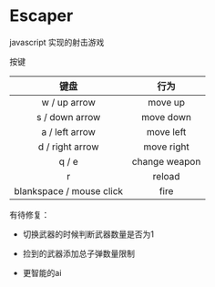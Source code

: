 # Escaper
javascript 实现的射击游戏

按键

键盘|行为
:-:|:-:
w / up arrow | move up
s / down arrow | move down
a / left arrow | move left
d / right arrow | move right
q / e | change weapon
r | reload
blankspace / mouse click | fire 

有待修复：

* 切换武器的时候判断武器数量是否为1

* 捡到的武器添加总子弹数量限制

* 更智能的ai
